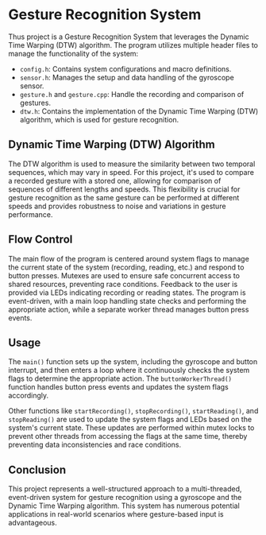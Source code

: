 # Gesture Recognition System

Thus project is a Gesture Recognition System that leverages the Dynamic Time Warping (DTW) algorithm. The program utilizes multiple header files to manage the functionality of the system:

- `config.h`: Contains system configurations and macro definitions.
- `sensor.h`: Manages the setup and data handling of the gyroscope sensor.
- `gesture.h` and `gesture.cpp`: Handle the recording and comparison of gestures.
- `dtw.h`: Contains the implementation of the Dynamic Time Warping (DTW) algorithm, which is used for gesture recognition.

## Dynamic Time Warping (DTW) Algorithm
The DTW algorithm is used to measure the similarity between two temporal sequences, which may vary in speed. For this project, it's used to compare a recorded gesture with a stored one, allowing for comparison of sequences of different lengths and speeds. This flexibility is crucial for gesture recognition as the same gesture can be performed at different speeds and provides robustness to noise and variations in gesture performance.

## Flow Control
The main flow of the program is centered around system flags to manage the current state of the system (recording, reading, etc.) and respond to button presses. Mutexes are used to ensure safe concurrent access to shared resources, preventing race conditions. Feedback to the user is provided via LEDs indicating recording or reading states. The program is event-driven, with a main loop handling state checks and performing the appropriate action, while a separate worker thread manages button press events.

## Usage
The `main()` function sets up the system, including the gyroscope and button interrupt, and then enters a loop where it continuously checks the system flags to determine the appropriate action. The `buttonWorkerThread()` function handles button press events and updates the system flags accordingly.

Other functions like `startRecording()`, `stopRecording()`, `startReading()`, and `stopReading()` are used to update the system flags and LEDs based on the system's current state. These updates are performed within mutex locks to prevent other threads from accessing the flags at the same time, thereby preventing data inconsistencies and race conditions.

## Conclusion
This project represents a well-structured approach to a multi-threaded, event-driven system for gesture recognition using a gyroscope and the Dynamic Time Warping algorithm. This system has numerous potential applications in real-world scenarios where gesture-based input is advantageous. 
